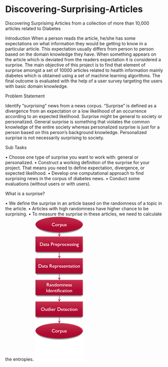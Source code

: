 # Discovering-Surprising-Articles
Discovering Surprisimg Articles from a collection of more than 10,000 articles related to Diabetes


Introduction
When a person reads the article, he/she has some expectations on what information they would be getting to know in a particular article.
This expectation usually differs from person to person based on the domain knowledge they have. 
When something appears on the article which is deviated from the readers expectation it is considered a surprise. 
The main objective of this project is to find that element of surprise amongst a set of 10000 articles related to health information mainly diabetes which is obtained using a set of machine learning algorithms.
The final outcome is evaluated with the help of a user survey targeting the users with basic domain knowledge.

Problem Statement

Identify “surprising” news from a news corpus. “Surprise” is defined as a divergence from an expectation or a low likelihood of an occurrence according to an expected likelihood. 
Surprise might be general to society or personalized. 
General surprise is something that violates the common knowledge of the entire society whereas personalized surprise is just for a person based on this person’s background knowledge.
Personalized surprise is not necessarily surprising to society.

Sub Tasks

•	Choose one type of surprise you want to work with: general or personalized.
•	Construct a working definition of the surprise for your project. That means you need to define expectation, divergence, or expected likelihood.
•	Develop one computational approach to find surprising news in the corpus of diabetes news.
•	Conduct some evaluations (without users or with users).

What is a surprise?

•	We define the surprise in an article based on the randomness of a topic in the article.
•	Articles with high randomness have higher chance to be surprising.
•	To measure the surprise in these articles, we need to calculate the entropies.
![alt text](approach.png)

